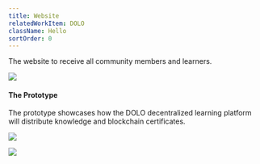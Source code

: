 ```yaml
---
title: Website
relatedWorkItem: DOLO
className: Hello
sortOrder: 0
---
```


The website to receive all community members and learners.

![](/img/work/DOLO--Featured--1.png)

#### The Prototype

The prototype showcases how the DOLO decentralized learning platform will distribute knowledge and blockchain certificates.

![](/img/work/DOLO__Prototype--Course--1.png)

![](/img/work/DOLO__Prototype--Course--2.png)
